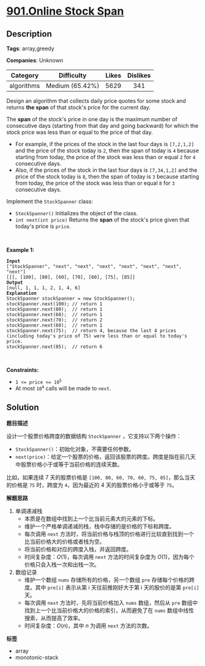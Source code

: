 # [901.Online Stock Span](https://leetcode.com/problems/online-stock-span/description/)

## Description

**Tags**: array,greedy

**Companies**: Unknown

|  Category  |   Difficulty    | Likes | Dislikes |
| :--------: | :-------------: | :---: | :------: |
| algorithms | Medium (65.42%) | 5629  |   341    |

<p>Design an algorithm that collects daily price quotes for some stock and returns <strong>the span</strong> of that stock&#39;s price for the current day.</p>
<p>The <strong>span</strong> of the stock&#39;s price in one day is the maximum number of consecutive days (starting from that day and going backward) for which the stock price was less than or equal to the price of that day.</p>
<ul>
  <li>For example, if the prices of the stock in the last four days is <code>[7,2,1,2]</code> and the price of the stock today is <code>2</code>, then the span of today is <code>4</code> because starting from today, the price of the stock was less than or equal <code>2</code> for <code>4</code> consecutive days.</li>
  <li>Also, if the prices of the stock in the last four days is <code>[7,34,1,2]</code> and the price of the stock today is <code>8</code>, then the span of today is <code>3</code> because starting from today, the price of the stock was less than or equal <code>8</code> for <code>3</code> consecutive days.</li>
</ul>
<p>Implement the <code>StockSpanner</code> class:</p>
<ul>
  <li><code>StockSpanner()</code> Initializes the object of the class.</li>
  <li><code>int next(int price)</code> Returns the <strong>span</strong> of the stock&#39;s price given that today&#39;s price is <code>price</code>.</li>
</ul>
<p>&nbsp;</p>
<p><strong class="example">Example 1:</strong></p>
<pre><code><strong>Input</strong>
[&quot;StockSpanner&quot;, &quot;next&quot;, &quot;next&quot;, &quot;next&quot;, &quot;next&quot;, &quot;next&quot;, &quot;next&quot;, &quot;next&quot;]
[[], [100], [80], [60], [70], [60], [75], [85]]
<strong>Output</strong>
[null, 1, 1, 1, 2, 1, 4, 6]
<strong>Explanation</strong>
StockSpanner stockSpanner = new StockSpanner();
stockSpanner.next(100); // return 1
stockSpanner.next(80);  // return 1
stockSpanner.next(60);  // return 1
stockSpanner.next(70);  // return 2
stockSpanner.next(60);  // return 1
stockSpanner.next(75);  // return 4, because the last 4 prices (including today&#39;s price of 75) were less than or equal to today&#39;s price.
stockSpanner.next(85);  // return 6</code></pre>
<p>&nbsp;</p>
<p><strong>Constraints:</strong></p>
<ul>
  <li><code>1 &lt;= price &lt;= 10<sup>5</sup></code></li>
  <li>At most <code>10<sup>4</sup></code> calls will be made to <code>next</code>.</li>
</ul>

## Solution

**题目描述**

设计一个股票价格跨度的数据结构 `StockSpanner` ，它支持以下两个操作：

- `StockSpanner()`：初始化对象，不需要任何参数。
- `next(price)`：给定一个股票的价格，返回该股票的跨度。跨度是指在前几天中股票价格小于或等于当前价格的连续天数。

比如，如果连续 7 天的股票价格是 `[100, 80, 60, 70, 60, 75, 85]`，那么当天的价格是 `75` 时，跨度为 `4`，因为最近的 4 天的股票价格小于或等于 `75`。

**解题思路**

1. 单调递减栈
   - 本质是在数组中找到上一个比当前元素大的元素的下标。
   - 维护一个严格单调递减的栈，栈中存储的是价格的下标和跨度。
   - 每次调用 `next` 方法时，将当前价格与栈顶的价格进行比较直到找到一个比当前价格大的价格或者栈为空。
   - 将当前价格和对应的跨度入栈，并返回跨度。
   - 时间复杂度：$O(1)$，每次调用 `next` 方法的时间复杂度为 $O(1)$，因为每个价格只会入栈一次和出栈一次。
2. 数组记录
   - 维护一个数组 `nums` 存储所有的价格，另一个数组 `pre` 存储每个价格的跨度。其中 `pre[i]` 表示从第 i 天往前推刚好大于第 i 天的股价的是第 `pre[i]` 天。
   - 每次调用 `next` 方法时，先将当前价格加入 `nums` 数组，然后从 `pre` 数组中找到上一个比当前价格大的价格的索引，从而避免了在 `nums` 数组中线性搜索，从而提高了效率。
   - 时间复杂度：$O(n)$，其中 $n$ 为调用 `next` 方法的次数。

**标签**

- array
- monotonic-stack
